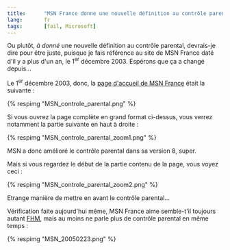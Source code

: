 ```yaml
--- 
title:      "MSN France donne une nouvelle définition au contrôle parental" 
lang:       fr 
tags:       [fail, Microsoft]
---
```


Ou plutôt, *à donné* une nouvelle définition au contrôle parental, devrais-je dire pour être juste, puisque je fais référence au site de MSN France daté d'il y a plus d'un an, le 1<sup>er</sup> décembre 2003. Espérons que ça a changé depuis…


Le 1<sup>er</sup> décembre 2003, donc, la [page d'accueil de MSN France](http://www.msn.fr/) était la suivante :

{% respimg "MSN_controle_parental.png" %}


Si vous ouvrez la page complète en grand format ci-dessus, vous verrez notamment la partie suivante en haut à droite :

{% respimg "MSN_controle_parental_zoom1.png" %}


MSN a donc amélioré le contrôle parental dans sa version 8, super.

Mais si vous regardez le début de la partie contenu de la page, vous voyez ceci :

{% respimg "MSN_controle_parental_zoom2.png" %}


Etrange manière de mettre en avant le contrôle parental…

Vérification faite aujourd'hui même, MSN France aime semble-t'il toujours autant [FHM](/2003/12/fhm-blah-blah-blah.html), mais au moins ne parle plus de contrôle parental en même temps :

{% respimg "MSN_20050223.png" %}
